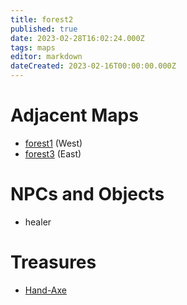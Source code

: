```yaml
---
title: forest2
published: true
date: 2023-02-28T16:02:24.000Z
tags: maps
editor: markdown
dateCreated: 2023-02-16T00:00:00.000Z
---
```



# Adjacent Maps
 * [forest1](/maps/forest1) (West)
 * [forest3](/maps/forest3) (East)

# NPCs and Objects
 * healer

# Treasures
 * [Hand-Axe](/items/hand-axe)
